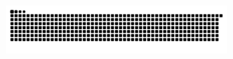 <picture>
  <source media="(prefers-color-scheme: dark)" srcset="https://raw.githubusercontent.com/heal2017/heal2017/output/github-contribution-grid-snake-dark.svg">
  <source media="(prefers-color-scheme: light)" srcset="https://raw.githubusercontent.com/heal2017/heal2017/output/github-contribution-grid-snake.svg">
  <img alt="github contribution grid snake animation" src="https://raw.githubusercontent.com/heal2017/heal2017/output/github-contribution-grid-snake.svg">
</picture>
